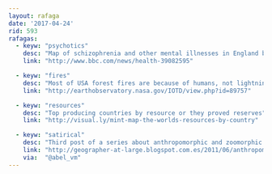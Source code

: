 ```yaml
---
layout: rafaga
date: '2017-04-24'
rid: 593
rafagas:
  - keyw: "psychotics"
    desc: "Map of schizophrenia and other mental illnesses in England based on medication prescriptions"
    link: "http://www.bbc.com/news/health-39082595"

  - keyw: "fires"
    desc: "Most of USA forest fires are because of humans, not lightning"
    link: "http://earthobservatory.nasa.gov/IOTD/view.php?id=89757"

  - keyw: "resources"
    desc: "Top producing countries by resource or they proved reserves"
    link: "http://visual.ly/mint-map-the-worlds-resources-by-country"

  - keyw: "satirical"
    desc: "Third post of a series about anthropomorphic and zoomorphic satirical maps"
    link: "http://geographer-at-large.blogspot.com.es/2011/06/anthropomorphic-and-zoomorphic_17.html"
    via:  "@abel_vm"
---
```


